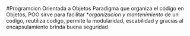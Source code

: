 #Programcion Orientada a Objetos
Paradigma que organiza el código en Objetos, POO sirve para facilitar **organizacion y mantenimiento* de un codigo, reutiliza codigo, permite la modularidad, escabilidad y gracias al encapsulamiento brinda buena  seguridad
